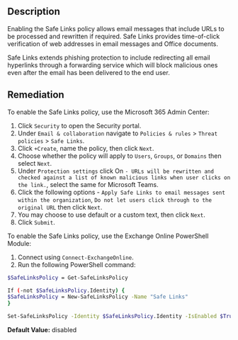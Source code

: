 ## Description

Enabling the Safe Links policy allows email messages that include URLs to be processed and rewritten if required. Safe Links provides time-of-click verification of web addresses in email messages and Office documents.

Safe Links extends phishing protection to include redirecting all email hyperlinks through a forwarding service which will block malicious ones even after the email has been delivered to the end user.

## Remediation

To enable the Safe Links policy, use the Microsoft 365 Admin Center:

1. Click `Security` to open the Security portal.
2. Under `Email & collaboration` navigate to `Policies & rules` > `Threat policies` > `Safe Links`.
3. Click `+Create`, name the policy, then click `Next`.
4. Choose whether the policy will apply to `Users`, `Groups`, or `Domains` then select `Next`.
5. Under `Protection settings` click On `- URLs will be rewritten and checked against a list of known malicious links when user clicks on the link.`, select the same for Microsoft Teams.
6. Click the following options - `Apply Safe Links to email messages sent within the organization`, `Do not let users click through to the original URL` then click `Next`.
7. You may choose to use default or a custom text, then click `Next`.
8. Click `Submit`.

To enable the Safe Links policy, use the Exchange Online PowerShell Module:

1. Connect using `Connect-ExchangeOnline`.
2. Run the following PowerShell command:

```bash
$SafeLinksPolicy = Get-SafeLinksPolicy

If (-not $SafeLinksPolicy.Identity) {
$SafeLinksPolicy = New-SafeLinksPolicy -Name "Safe Links"
}

Set-SafeLinksPolicy -Identity $SafeLinksPolicy.Identity -IsEnabled $True -ScanUrls $True -EnableForInternalSenders $True -AllowClickThrough $False
```

**Default Value:** disabled